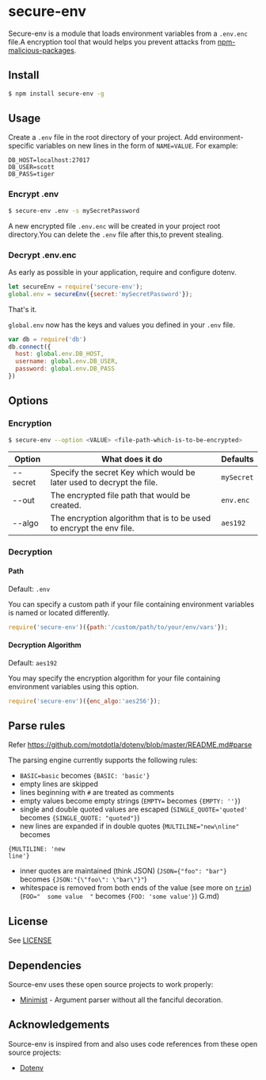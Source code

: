 # secure-env

Secure-env is a module that loads environment variables from a `.env.enc` file.A encryption tool that would helps you prevent attacks from [npm-malicious-packages][npm-malicious-packages].

## Install

```bash
$ npm install secure-env -g
```

## Usage

Create a `.env` file in the root directory of your project. Add
environment-specific variables on new lines in the form of `NAME=VALUE`.
For example:

```dosini
DB_HOST=localhost:27017
DB_USER=scott
DB_PASS=tiger
```

### Encrypt .env

```bash
$ secure-env .env -s mySecretPassword
```
A new encrypted file `.env.enc` will be created in your project root directory.You can delete the `.env` file after this,to prevent stealing.
 
 ### Decrypt .env.enc
 
As early as possible in your application, require and configure dotenv.

```javascript
let secureEnv = require('secure-env');
global.env = secureEnv({secret:'mySecretPassword'});

```

That's it.

`global.env` now has the keys and values you defined in your `.env` file.

```javascript
var db = require('db')
db.connect({
  host: global.env.DB_HOST,
  username: global.env.DB_USER,
  password: global.env.DB_PASS
})
```

## Options

### Encryption

```bash
$ secure-env --option <VALUE> <file-path-which-is-to-be-encrypted>
```

| Option | What does it do | Defaults |
| ------ | ------ | ------ |
| --secret <secretKey> | Specify the secret Key which would be later used to decrypt the file. | `mySecret` |
| --out <file-path> | The encrypted file path that would be created. | `env.enc` |
| --algo <algoName> | The encryption algorithm that is to be used to encrypt the env file. | `aes192` |


### Decryption

#### Path

Default: `.env`

You can specify a custom path if your file containing environment variables is
named or located differently.

```js
require('secure-env')({path:'/custom/path/to/your/env/vars'});
```

#### Decryption Algorithm

Default: `aes192`

You may specify the encryption algorithm for your file containing environment variables
using this option.

```js
require('secure-env')({enc_algo:'aes256'});
```

## Parse rules 

Refer https://github.com/motdotla/dotenv/blob/master/README.md#parse

The parsing engine currently supports the following rules:

- `BASIC=basic` becomes `{BASIC: 'basic'}`
- empty lines are skipped
- lines beginning with `#` are treated as comments
- empty values become empty strings (`EMPTY=` becomes `{EMPTY: ''}`)
- single and double quoted values are escaped (`SINGLE_QUOTE='quoted'` becomes `{SINGLE_QUOTE: "quoted"}`)
- new lines are expanded if in double quotes (`MULTILINE="new\nline"` becomes

```
{MULTILINE: 'new
line'}
```
- inner quotes are maintained (think JSON) (`JSON={"foo": "bar"}` becomes `{JSON:"{\"foo\": \"bar\"}"`)
- whitespace is removed from both ends of the value (see more on [`trim`](https://developer.mozilla.org/en-US/docs/Web/JavaScript/Reference/Global_Objects/String/Trim)) (`FOO="  some value  "` becomes `{FOO: 'some value'}`)
G.md)

## License

See [LICENSE](LICENSE)

## Dependencies

Source-env uses these open source projects to work properly:

* [Minimist][minimist] - Argument parser without all the fanciful decoration.

## Acknowledgements

Source-env is inspired from and also uses code references from these open source projects:

* [Dotenv][dotenv]

[npm-malicious-packages]: <https://iamakulov.com/notes/npm-malicious-packages/>
[minimist]: <https://www.npmjs.com/package/minimist>
[dotenv]: <https://github.com/motdotla/dotenv/>
